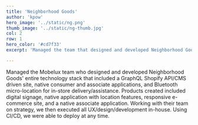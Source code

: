 ```yaml
---
title: 'Neighborhood Goods'
author: 'kpow'
hero_image: '../static/ng.png'
thumb_image: '../static/ng-thumb.jpg'
col: 2
row: 1
hero_color: '#cd7f33'
excerpt: 'Managed the team that designed and developed Neighborhood Goods entire technology stack.'

---
```


Managed the Mobelux team who designed and developed Neighborhood Goods' entire technology stack that included a GraphQL Shopify API/CMS driven site, native consumer and associate applications, and Bluetooth micro-location for in-store delivery/assistance. Products created included digital signage, native application with location features, responsive e-commerce site, and a native associate application. Working with their team on strategy, we then executed all UX/design/development in-house. Using CI/CD, we were able to deploy at any time.
